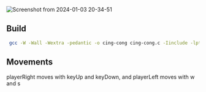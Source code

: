 ![Screenshot from 2024-01-03 20-34-51](https://github.com/tommaso-merlini/Cing-Cong/assets/83809589/f47ea9e4-752b-46a0-b84a-32fdf760014f)

## Build
 ```sh
  gcc -W -Wall -Wextra -pedantic -o cing-cong cing-cong.c -Iinclude -lpthread -Llib -lSDL2 -lSDL2main
   ```
## Movements
playerRight moves with keyUp and keyDown, and playerLeft moves with w and s
